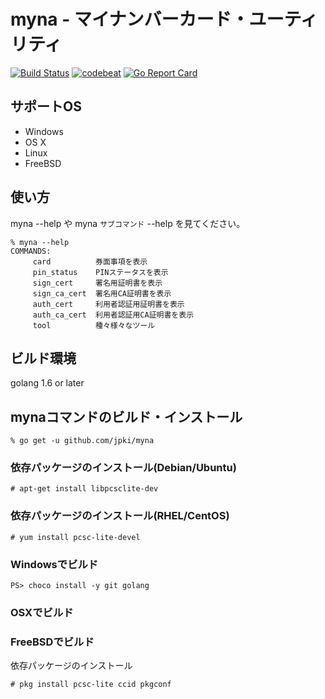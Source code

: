 myna - マイナンバーカード・ユーティリティ
==============================================

[![Build Status](https://travis-ci.org/jpki/myna.svg?branch=master)](https://travis-ci.org/jpki/myna)
[![codebeat](https://codebeat.co/badges/0bbab46f-5683-4848-92e7-eed36e660b0f)](https://codebeat.co/projects/github-com-jpki-myna-master)
[![Go Report Card](https://goreportcard.com/badge/jpki/myna)](https://goreportcard.com/report/jpki/myna)

## サポートOS

- Windows
- OS X
- Linux
- FreeBSD

## 使い方

myna --help や myna `サブコマンド` --help を見てください。

~~~
% myna --help
COMMANDS:
     card          券面事項を表示
     pin_status    PINステータスを表示
     sign_cert     署名用証明書を表示
     sign_ca_cert  署名用CA証明書を表示
     auth_cert     利用者認証用証明書を表示
     auth_ca_cert  利用者認証用CA証明書を表示
     tool          種々様々なツール
~~~

## ビルド環境

golang 1.6 or later

## mynaコマンドのビルド・インストール

~~~
% go get -u github.com/jpki/myna
~~~

### 依存パッケージのインストール(Debian/Ubuntu)

~~~
# apt-get install libpcsclite-dev
~~~

### 依存パッケージのインストール(RHEL/CentOS)

~~~
# yum install pcsc-lite-devel
~~~

### Windowsでビルド

~~~
PS> choco install -y git golang
~~~

### OSXでビルド

### FreeBSDでビルド

依存パッケージのインストール

~~~
# pkg install pcsc-lite ccid pkgconf
~~~
